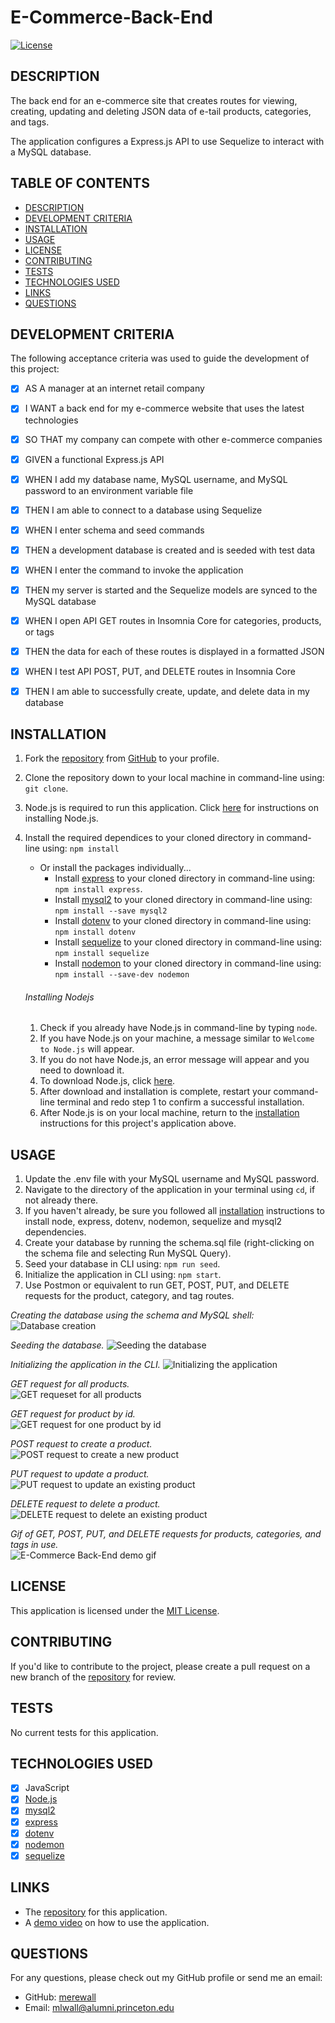 # E-Commerce-Back-End

[![License](https://img.shields.io/badge/License-MIT-yellow.svg)](https://opensource.org/licenses/MIT)
## DESCRIPTION

The back end for an e-commerce site that creates routes for viewing, creating, updating and deleting JSON data of e-tail products, categories, and tags.

The application configures a Express.js API to use Sequelize to interact with a MySQL database.
## TABLE OF CONTENTS

- [DESCRIPTION](#description)
- [DEVELOPMENT CRITERIA](#development-criteria)
- [INSTALLATION](#installation)
- [USAGE](#usage)
- [LICENSE](#license)
- [CONTRIBUTING](#contributing)
- [TESTS](#tests)
- [TECHNOLOGIES USED](#technologies-used)
- [LINKS](#links)
- [QUESTIONS](#questions)

## DEVELOPMENT CRITERIA

The following acceptance criteria was used to guide the development of this project:

- [x] AS A manager at an internet retail company
- [x] I WANT a back end for my e-commerce website that uses the latest technologies
- [x] SO THAT my company can compete with other e-commerce companies

- [x] GIVEN a functional Express.js API
- [x] WHEN I add my database name, MySQL username, and MySQL password to an environment variable file
- [x] THEN I am able to connect to a database using Sequelize
- [x] WHEN I enter schema and seed commands
- [x] THEN a development database is created and is seeded with test data
- [x] WHEN I enter the command to invoke the application
- [x] THEN my server is started and the Sequelize models are synced to the MySQL database
- [x] WHEN I open API GET routes in Insomnia Core for categories, products, or tags
- [x] THEN the data for each of these routes is displayed in a formatted JSON
- [x] WHEN I test API POST, PUT, and DELETE routes in Insomnia Core
- [x] THEN I am able to successfully create, update, and delete data in my database
## INSTALLATION

1. Fork the [repository](https://github.com/merewall/E-Commerce-Back-end) from [GitHub](https://github.com/) to your profile.
2. Clone the repository down to your local machine in command-line using: `git clone`.
3. Node.js is required to run this application. Click [here](#installing-nodejs) for instructions on installing Node.js.
4. Install the required dependices to your cloned directory in command-line using: `npm install`
    * Or install the packages individually...
        * Install [express](https://www.npmjs.com/package/express) to your cloned directory in command-line using: `npm install express`.
        * Install [mysql2](https://www.npmjs.com/package/mysql2) to your cloned directory in command-line using: `npm install --save mysql2`
        * Install [dotenv](https://www.npmjs.com/package/dotenv) to your cloned directory in command-line using: `npm install dotenv`
        * Install [sequelize](https://www.npmjs.com/package/sequelize) to your cloned directory in command-line using: `npm install sequelize`
        * Install [nodemon](https://www.npmjs.com/package/nodemon) to your cloned directory in command-line using: `npm install --save-dev nodemon`
    ###### Installing Nodejs

    1. Check if you already have Node.js in command-line by typing `node`.
    2. If you have Node.js on  your machine, a message similar to `Welcome to Node.js` will appear.
    3. If you do not have Node.js, an error message will appear and you need to download it.
    4. To download Node.js, click [here](https://nodejs.org/en/download/).
    5. After download and installation is complete, restart your command-line terminal and redo step 1 to confirm a successful installation.
    6. After Node.js is on your local machine, return to the [installation](#installation) instructions for this project's application above.

## USAGE

1. Update the .env file with your MySQL username and MySQL password.
2. Navigate to the directory of the application in your terminal using `cd`, if not already there.
3. If you haven't already, be sure you followed all [installation](#installation) instructions to install node, express, dotenv, nodemon, sequelize and mysql2 dependencies.
4. Create your database by running the schema.sql file (right-clicking on the schema file and selecting Run MySQL Query).
5. Seed your database in CLI using: `npm run seed`.
6. Initialize the application in CLI using: `npm start`.
7. Use Postmon or equivalent to run GET, POST, PUT, and DELETE requests for the product, category, and tag routes.

_Creating the database using the schema and MySQL shell:_
![Database creation]()

_Seeding the database._
![Seeding the database]()

_Initializing the application in the CLI._
![Initializing the application]()

_GET request for all products._  
![GET requeset for all products]()

_GET request for product by id._  
![GET request for one product by id]()

_POST request to create a product._  
![POST request to create a new product]()

_PUT request to update a product._  
![PUT request to update an existing product]()

_DELETE request to delete a product._  
![DELETE request to delete an existing product]()

_Gif of GET, POST, PUT, and DELETE requests for products, categories, and tags in use._  
![E-Commerce Back-End demo gif]()
## LICENSE

This application is licensed under the [MIT License](https://opensource.org/licenses/MIT).
## CONTRIBUTING

If you'd like to contribute to the project, please create a pull request on a new branch of the [repository](https://github.com/merewall/E-Commerce-Back-End) for review.
## TESTS

No current tests for this application.
## TECHNOLOGIES USED

- [X] JavaScript
- [X] [Node.js](https://nodejs.org/en/)
- [X] [mysql2](https://www.npmjs.com/package/mysql2)
- [X] [express](https://www.npmjs.com/package/express)
- [X] [dotenv](https://www.npmjs.com/package/dotenv)
- [X] [nodemon](https://www.npmjs.com/package/nodemon)
- [X] [sequelize](https://www.npmjs.com/package/sequelize)
## LINKS

* The [repository](https://github.com/merewall/E-Commerce-Back-End) for this application.
* A [demo video]() on how to use the application.

## QUESTIONS

For any questions, please check out my GitHub profile or send me an email:
* GitHub: [merewall](https://github.com/merewall)
* Email: mlwall@alumni.princeton.edu
